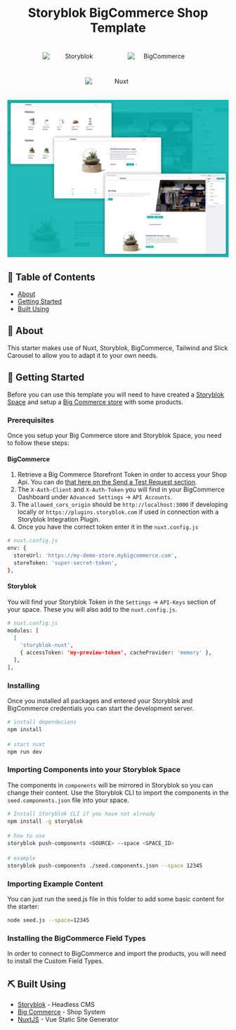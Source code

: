 <h1 align="center">Storyblok BigCommerce Shop Template</h1>

<p align="center">
  <a href="https://www.storyblok.com/" rel="noopener">
 <img width=150px src="https://a.storyblok.com/f/51376/3856x824/fea44d52a9/colored-full.png" alt="Storyblok" style="display:inline-block;margin:20px;"></a>
  <a href="https://www.bigcommerce.com/" rel="noopener">
 <img width=150px src="https://wwwcdn.bigcommerce.com/www1.bigcommerce.com/assets/logos/bc-logo-dark.svg" alt="BigCommerce" style="display:inline-block;margin:20px;"></a>
  <a href="https://nuxtjs.org/" rel="noopener">
  <img width=150px src="https://d33wubrfki0l68.cloudfront.net/5b560be9d4ab4c2aeeff41ee39ee36523dd273ba/29ae6/logos/nuxtjs-typo.svg" alt="Nuxt" style="display:inline-block;margin:20px;"></a>
</p>

<p align="center">
<img width=800px src="./screenshot.png" alt="Storyblok">
</p>


## 📝 Table of Contents

- [About](#about)
- [Getting Started](#getting_started)
- [Built Using](#built_using)


## 🧐 About <a name = "about"></a>

This starter makes use of Nuxt, Storyblok, BigCommerce, Tailwind and Slick Carousel to allow you to adapt it to your own needs.



## 🏁 Getting Started <a name = "getting_started"></a>

Before you can use this template you will need to have created a [Storyblok Space](https://app.storyblok.com/#!/me/spaces) and setup a [Big Commerce store](https://login.bigcommerce.com/login) with some products. 

### Prerequisites

Once you setup your Big Commerce store and Storyblok Space, you need to follow these steps:

#### BigCommerce
1. Retrieve a Big Commerce Storefront Token in order to access your Shop Api. You can do [that here on the Send a Test Request section](https://developer.bigcommerce.com/api-reference/storefront/graphql-api-tokens/api-token/createtoken). 
2. The `X-Auth-Client` and `X-Auth-Token` you will find in your BigCommerce Dashboard under `Advanced Settings` -> `API Accounts`. 
3. The `allowed_cors_origin` should be `http://localhost:3000` if developing locally or `https://plugins.storyblok.com` if used in connection with a Storyblok Integration Plugin. 
4. Once you have the correct token enter it in the `nuxt.config.js`

```bash
# nuxt.config.js
env: {
  storeUrl: 'https://my-demo-store.mybigcommerce.com',
  storeToken: 'super-secret-token',
},
```

#### Storyblok

You will find your Storyblok Token in the `Settings` -> `API-Keys` section of your space. These you will also add to the `nuxt.config.js`.

```bash
# nuxt.config.js
modules: [
  [
    'storyblok-nuxt',
    { accessToken: 'my-preview-token', cacheProvider: 'memory' },
  ],
],
```

### Installing

Once you installed all packages and entered your Storyblok and BigCommerce credentials you can start the development server.

```bash
# install dependeciens
npm install

# start nuxt
npm run dev
```

### Importing Components into your Storyblok Space

The components in `components` will be mirrored in Storyblok so you can change their content. Use the Storyblok CLI to import the components in the `seed.components.json` file into your space.

```bash
# Install Storyblok CLI if you have not already
npm install -g storyblok

# how to use
storyblok push-components <SOURCE> --space <SPACE_ID>

# example
storyblok push-components ./seed.components.json --space 12345
```

### Importing Example Content


You can just run the seed.js file in this folder to add some basic content for the starter:

```bash
node seed.js --space=12345
```

### Installing the BigCommerce Field Types


In order to connect to BigCommerce and import the products, you will need to install the Custom Field Types. 



## ⛏️ Built Using <a name = "built_using"></a>

- [Storyblok](https://www.storyblok.com) - Headless CMS
- [Big Commerce](https://www.bigcommerce.com) - Shop System
- [NuxtJS](https://nuxtjs.org) - Vue Static Site Generator
